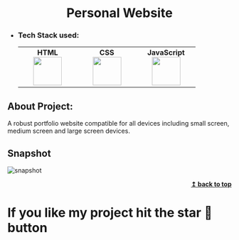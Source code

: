 <h1 align="center">Personal Website</h1> 

- ### Tech Stack used:
	<center>
		<table>
			<tbody>
				<tr>
					<td width="25%" align="center">
						<span><strong>HTML</strong></span><br/>
						<img height="64px" width="64px" src="https://clipartcraft.com/images/html5-logo-html-5.png">
					</td>
					<td width="25%" align="center">
						<span><strong>CSS</strong></span><br/>
						<img height="64px" width="64px" src="https://w7.pngwing.com/pngs/696/424/png-transparent-logo-css-css3.png">
					</td>
          <td width="25%" align="center">
						<span><strong>JavaScript</strong></span><br/>
						<img height="64px" width="64px" src="https://openclipart.org/image/800px/272343">
					</td>
				</tr>
			</tbody>
		</table>
	</center>

## About Project:
A robust portfolio website compatible for all devices including small screen, medium screen and large screen devices.


## Snapshot
![snapshot](https://github.com/JatinChaudhary0319/Personal-Website/assets/137517499/135c619e-ba18-46cc-a717-488bc526b09e)
<div align="right">
<b><a href="#">↥ back to top</a></b>
</div>

# If you like my project hit the star 🌟 button
